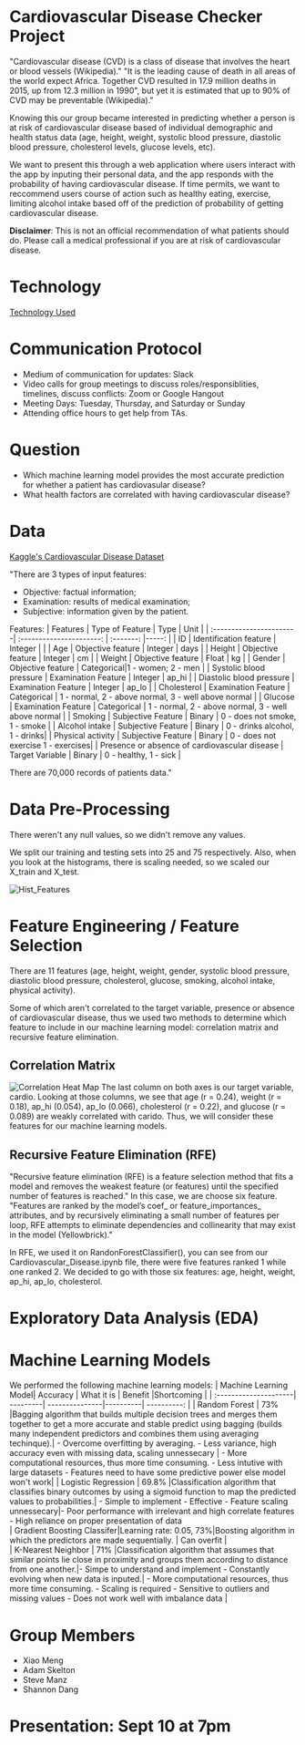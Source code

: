 # Cardiovascular Disease Checker Project
"Cardiovascular disease (CVD) is a class of disease that involves the heart or blood vessels (Wikipedia)." "It is the leading cause of death in all areas of the world expect Africa. Together CVD resulted in 17.9 million deaths in 2015, up from 12.3 million in 1990", but yet it is estimated that up to 90% of CVD may be preventable (Wikipedia)."

Knowing this our group became interested in predicting whether a person is at risk of cardiovascular disease based of individual demographic and health status data (age, height, weight, systolic blood pressure, diastolic blood pressure, cholesterol levels, glucose levels, etc). 

We want to present this through a web application where users interact with the app by inputing their personal data, and the app responds with the probability of having cardiovascular disease. If time permits, we want to reccommend users course of action such as healthy eating, exercise, limiting alcohol intake based off of the prediction of probability of getting cardiovascular disease.

**Disclaimer**: This is not an official recommendation of what patients should do. Please call a medical professional if you are at risk of cardiovascular disease.

# Technology
[Technology Used](https://github.com/adamskel78/SHAX_group_project/blob/shannon/technology.md)

# Communication Protocol
- Medium of communication for updates: Slack
- Video calls for group meetings to discuss roles/responsiblities, timelines, discuss conflicts: Zoom or Google Hangout
- Meeting Days: Tuesday, Thursday, and Saturday or Sunday
- Attending office hours to get help from TAs.

# Question 
- Which machine learning model provides the most accurate prediction for whether a patient has cardiovasular disease?
- What health factors are correlated with having cardiovascular disease?

# Data
[Kaggle's Cardiovascular Disease Dataset](https://www.kaggle.com/sulianova/cardiovascular-disease-dataset/notebooks)

"There are 3 types of input features:

- Objective: factual information;
- Examination: results of medical examination;
- Subjective: information given by the patient.

Features:
| Features                |   Type of Feature        |   Type    | Unit  |
| :-----------------------| :----------------------: | :-------: |-----: |
| ID                        | Identification feature | Integer   |       |
| Age                       | Objective feature      | Integer   |  days |
| Height                    | Objective feature      | Integer   |  cm   |
| Weight                    | Objective feature      | Float     |  kg   |
| Gender                    | Objective feature      | Categorical|1 - women; 2 - men |
| Systolic blood pressure   | Examination Feature    | Integer   | ap_hi |
| Diastolic blood pressure  | Examination Feature    | Integer   | ap_lo |
| Cholesterol               | Examination Feature    | Categorical | 1 - normal, 2 - above normal, 3 - well above normal |
| Glucose                   | Examination Feature     | Categorical | 1 - normal, 2 - above normal, 3 - well above normal |
| Smoking                   | Subjective Feature     | Binary | 0 - does not smoke, 1 - smoke |
| Alcohol intake            | Subjective Feature     | Binary | 0 - drinks alcohol, 1 - drinks| 
| Physical activity         | Subjective Feature     | Binary | 0 - does not exercise 1 - exercises|
| Presence or absence of cardiovascular disease | Target Variable | Binary | 0 - healthy, 1 - sick \|

There are 70,000 records of patients data."

# Data Pre-Processing
There weren't any null values, so we didn't remove any values. 

We split our training and testing sets into 25 and 75 respectively. Also, when you look at the histograms, there is scaling needed, so we scaled our X_train and X_test.

![Hist_Features](https://github.com/adamskel78/SHAX_group_project/blob/shannon/Data%20Visuals/His_feature.png)

# Feature Engineering / Feature Selection
There are 11 features (age, height, weight, gender, systolic blood pressure, diastolic blood pressure, cholesterol, glucose, smoking, alcohol intake, physical activity). 

Some of which aren't correlated to the target variable, presence or absence of cardiovascular disease, thus we used two methods to determine which feature to include in our machine learning model: correlation matrix and recursive feature elimination.

## Correlation Matrix
![Correlation Heat Map](https://github.com/adamskel78/SHAX_group_project/blob/shannon/Data%20Visuals/Corr_Matrix_Heat_Map.png)
The last column on both axes is our target variable, cardio. Looking at those columns, we see that age (r = 0.24), weight (r = 0.18), ap_hi (0.054), ap_lo (0.066), cholesterol (r = 0.22), and glucose (r = 0.089) are weakly correlated with carido. Thus, we will consider these features for our machine learning models.

## Recursive Feature Elimination (RFE)
"Recursive feature elimination (RFE) is a feature selection method that fits a model and removes the weakest feature (or features) until the specified number of features is reached." In this case, we are choose six feature. "Features are ranked by the model’s coef_ or feature_importances_ attributes, and by recursively eliminating a small number of features per loop, RFE attempts to eliminate dependencies and collinearity that may exist in the model (Yellowbrick)." 

In RFE, we used it on RandonForestClassifier(), you can see from our Cardiovascular_Disease.ipynb file, there were five features ranked 1 while one ranked 2. We decided to go with those six features: age, height, weight, ap_hi, ap_lo, cholesterol.

# Exploratory Data Analysis (EDA)


# Machine Learning Models
We performed the following machine learning models:
| Machine Learning Model| Accuracy | What it is     | Benefit |Shortcoming |
| :---------------------| ---------| ---------------|----------| ----------: |
| Random Forest         |   73%    |Bagging algorithm that builds multiple decision trees and merges them together to get a more accurate and stable predict using bagging (builds many independent predictors and combines them using averaging techinque).| - Overcome overfitting by averaging. - Less variance, high accuracy even with missing data, scaling unnessecary | - More computational resources, thus more time consuming. - Less intutive with large datasets - Features need to have some predictive power else model won't work|
| Logistic Regression   |   69.8%  |Classification algorithm that classifies binary outcomes by using a sigmoid function to map the predicted values to probabilities.| - Simple to implement - Effective - Feature scaling unnessecary|- Poor performance with irrelevant and high correlate features - High reliance on proper presentation of data  
| Gradient Boosting Classifer|Learning rate: 0.05, 73%|Boosting algorithm in which the predictors are made sequentially.             | Can overfit             |     
| K-Nearest Neighbor    |    71%   |Classification algorithm that assumes that similar points lie close in proximity and groups them according to distance from one another.|- Simpe to understand and implement - Constantly evolving when new data is inputed.| - More computational resources, thus more time consuming. - Scaling is required - Sensitive to outliers and missing values - Does not work well with imbalance data \|   

# Group Members
- Xiao Meng
- Adam Skelton 
- Steve Manz
- Shannon Dang

# Presentation: Sept 10 at 7pm